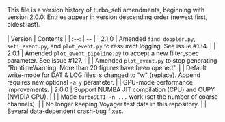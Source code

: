 This file is a version history of turbo_seti amendments, beginning with version 2.0.0.  Entries appear in version descending order (newest first, oldest last).
<br>
<br>
| Version | Contents |
| :--: | -- |
| 2.1.0  | Amended `find_doppler.py`, `seti_event.py`, and `plot_event.py` to ressurect logging. See issue \#134. |
| 2.0.1  | Amended `plot_event_pipeline.py` to accept a new filter_spec parameter. See issue \#127. |
| | Amended `plot_event.py` to stop generating "RuntimeWarning: More than 20 figures have been opened".
| | Default write-mode for DAT & LOG files is changed to "w" (replace). Append requires new optional `-a y` parameter.
| | GPU-mode performance improvements.
| 2.0.0  | Support NUMBA JIT compilation (CPU) and CUPY (NVIDIA GPU). |
| | Made `turboSETI -n ...` work (set the number of coarse channels).
| | No longer keeping Voyager test data in this repository.
| | Several data-dependent crash-bug fixes.
